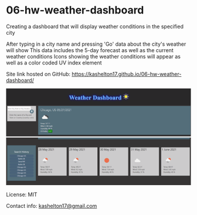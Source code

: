 # 06-hw-weather-dashboard
Creating a dashboard that will display weather conditions in the specified city

After typing in a city name and pressing 'Go' data about the city's weather will show
This data includes the 5-day forecast as well as the current weather conditions
Icons showing the weather conditions will appear as well as a color coded UV index element

Site link hosted on GitHub: https://kashelton17.github.io/06-hw-weather-dashboard/

![preview image](./assets/weather-preview-2.png)
![preview image](./assets/weather-preview-1.png)

License: MIT

Contact info: kashelton17@gmail.com
